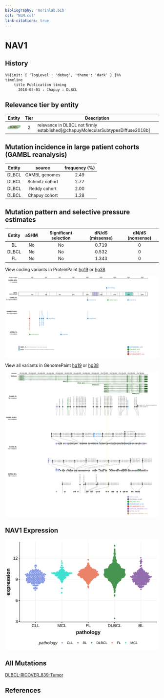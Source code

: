 ```yaml
---
bibliography: 'morinlab.bib'
csl: 'NLM.csl'
link-citations: true
---
```

# NAV1

## History
```mermaid
%%{init: { 'logLevel': 'debug', 'theme': 'dark' } }%%
timeline
    title Publication timing
      2018-05-01 : Chapuy : DLBCL
```

## Relevance tier by entity

|Entity|Tier|Description                              |
|:------:|:----:|-----------------------------------------|
|![DLBCL](images/icons/DLBCL_tier2.png) |2   |relevance in DLBCL not firmly established[@chapuyMolecularSubtypesDiffuse2018b]|

## Mutation incidence in large patient cohorts (GAMBL reanalysis)

|Entity|source        |frequency (%)|
|:------:|:--------------:|:-------------:|
|DLBCL |GAMBL genomes |2.49         |
|DLBCL |Schmitz cohort|2.77         |
|DLBCL |Reddy cohort  |2.00         |
|DLBCL |Chapuy cohort |1.28         |

## Mutation pattern and selective pressure estimates

|Entity|aSHM|Significant selection|dN/dS (missense)|dN/dS (nonsense)|
|:------:|:----:|:---------------------:|:----------------:|:----------------:|
|BL    |No  |No                   |0.719           |0               |
|DLBCL |No  |No                   |0.532           |0               |
|FL    |No  |No                   |1.343           |0               |



View coding variants in ProteinPaint [hg19](https://morinlab.github.io/LLMPP/GAMBL/NAV1_protein.html)  or [hg38](https://morinlab.github.io/LLMPP/GAMBL/NAV1_protein_hg38.html)

![](images/proteinpaint/NAV1_NM_020443.svg)

View all variants in GenomePaint [hg19](https://morinlab.github.io/LLMPP/GAMBL/NAV1.html)  or [hg38](https://morinlab.github.io/LLMPP/GAMBL/NAV1_hg38.html)

![](images/proteinpaint/NAV1.svg)

## NAV1 Expression
![](images/gene_expression/NAV1_by_pathology.svg)
<!-- ORIGIN: chapuyMolecularSubtypesDiffuse2018b -->
<!-- DLBCL: chapuyMolecularSubtypesDiffuse2018b -->

## All Mutations

[DLBCL-RICOVER_839-Tumor](https://bcgsc.ca/downloads/morinlab/GAMBL/Chapuy_2018/DLBCL-RICOVER_839-Tumor.html)

## References
